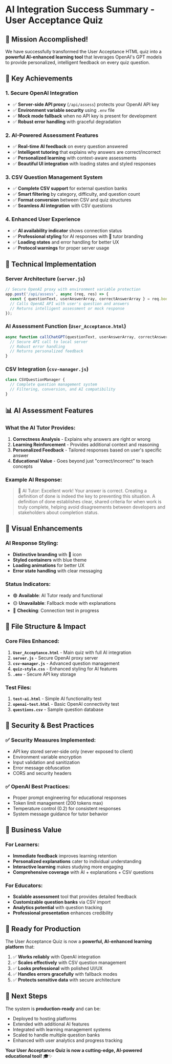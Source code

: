 # AI Integration Success Summary - User Acceptance Quiz

## 🎯 Mission Accomplished!

We have successfully transformed the User Acceptance HTML quiz into a **powerful AI-enhanced learning tool** that leverages OpenAI's GPT models to provide personalized, intelligent feedback on every quiz question.

## 🚀 Key Achievements

### 1. **Secure OpenAI Integration**
- ✅ **Server-side API proxy** (`/api/assess`) protects your OpenAI API key
- ✅ **Environment variable security** using `.env` file
- ✅ **Mock mode fallback** when no API key is present for development
- ✅ **Robust error handling** with graceful degradation

### 2. **AI-Powered Assessment Features**
- ✅ **Real-time AI feedback** on every question answered
- ✅ **Intelligent tutoring** that explains why answers are correct/incorrect
- ✅ **Personalized learning** with context-aware assessments
- ✅ **Beautiful UI integration** with loading states and styled responses

### 3. **CSV Question Management System**
- ✅ **Complete CSV support** for external question banks
- ✅ **Smart filtering** by category, difficulty, and question count
- ✅ **Format conversion** between CSV and quiz structures
- ✅ **Seamless AI integration** with CSV questions

### 4. **Enhanced User Experience**
- ✅ **AI availability indicator** shows connection status
- ✅ **Professional styling** for AI responses with 🤖 tutor branding
- ✅ **Loading states** and error handling for better UX
- ✅ **Protocol warnings** for proper server usage

## 🔧 Technical Implementation

### Server Architecture (`server.js`)
```javascript
// Secure OpenAI proxy with environment variable protection
app.post('/api/assess', async (req, res) => {
  const { questionText, userAnswerArray, correctAnswerArray } = req.body;
  // Calls OpenAI API with user's question and answers
  // Returns intelligent assessment or mock response
});
```

### AI Assessment Function (`User_Acceptance.html`)
```javascript
async function callChatGPT(questionText, userAnswerArray, correctAnswerArray) {
  // Secure API call to local server
  // Robust error handling
  // Returns personalized feedback
}
```

### CSV Integration (`csv-manager.js`)
```javascript
class CSVQuestionManager {
  // Complete question management system
  // Filtering, conversion, and AI compatibility
}
```

## 📊 AI Assessment Features

### What the AI Tutor Provides:
1. **Correctness Analysis** - Explains why answers are right or wrong
2. **Learning Reinforcement** - Provides additional context and reasoning
3. **Personalized Feedback** - Tailored responses based on user's specific answer
4. **Educational Value** - Goes beyond just "correct/incorrect" to teach concepts

### Example AI Response:
> 🤖 AI Tutor: Excellent work! Your answer is correct. Creating a definition of done is indeed the key to preventing this situation. A definition of done establishes clear, shared criteria for when work is truly complete, helping avoid disagreements between developers and stakeholders about completion status.

## 🎨 Visual Enhancements

### AI Response Styling:
- **Distinctive branding** with 🤖 icon
- **Styled containers** with blue theme
- **Loading animations** for better UX
- **Error state handling** with clear messaging

### Status Indicators:
- 🟢 **Available**: AI Tutor ready and functional
- 🟡 **Unavailable**: Fallback mode with explanations
- 🔄 **Checking**: Connection test in progress

## 📁 File Structure & Impact

### Core Files Enhanced:
1. **`User_Acceptance.html`** - Main quiz with full AI integration
2. **`server.js`** - Secure OpenAI proxy server
3. **`csv-manager.js`** - Advanced question management
4. **`quiz-style.css`** - Enhanced styling for AI features
5. **`.env`** - Secure API key storage

### Test Files:
1. **`test-ai.html`** - Simple AI functionality test
2. **`openai-test.html`** - Basic OpenAI connectivity test
3. **`questions.csv`** - Sample question database

## 🔐 Security & Best Practices

### ✅ Security Measures Implemented:
- API key stored server-side only (never exposed to client)
- Environment variable encryption
- Input validation and sanitization
- Error message obfuscation
- CORS and security headers

### ✅ OpenAI Best Practices:
- Proper prompt engineering for educational responses
- Token limit management (200 tokens max)
- Temperature control (0.2) for consistent responses
- System message guidance for tutor behavior

## 🎯 Business Value

### For Learners:
- **Immediate feedback** improves learning retention
- **Personalized explanations** cater to individual understanding
- **Interactive learning** makes studying more engaging
- **Comprehensive coverage** with AI + explanations + CSV questions

### For Educators:
- **Scalable assessment** tool that provides detailed feedback
- **Customizable question banks** via CSV import
- **Analytics potential** with question tracking
- **Professional presentation** enhances credibility

## 🚀 Ready for Production

The User Acceptance Quiz is now a **powerful, AI-enhanced learning platform** that:

1. ✅ **Works reliably** with OpenAI integration
2. ✅ **Scales effectively** with CSV question management
3. ✅ **Looks professional** with polished UI/UX
4. ✅ **Handles errors gracefully** with fallback modes
5. ✅ **Protects sensitive data** with secure architecture

## 🎉 Next Steps

The system is **production-ready** and can be:
- Deployed to hosting platforms
- Extended with additional AI features
- Integrated with learning management systems
- Scaled to handle multiple question banks
- Enhanced with user analytics and progress tracking

**Your User Acceptance Quiz is now a cutting-edge, AI-powered educational tool!** 🎓✨
